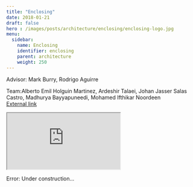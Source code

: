 ```yaml
---
title: "Enclosing"
date: 2018-01-21
draft: false
hero : /images/posts/architecture/enclosing/enclosing-logo.jpg
menu:
  sidebar:
    name: Enclosing
    identifier: enclosing
    parent: architecture
    weight: 250
---
```





Advisor: Mark Burry, Rodrigo Aguirre

Team:Alberto Emil Holguin Martinez, Ardeshir Talaei, Johan Jasser Salas Castro, Madhurya Bayyapuneedi, Mohamed Ifthikar Noordeen                                                                                                                                                                                                                                                                                                                                                                              
[External link](http://www.iaacblog.com/programs/enclosing-spaces/)

<div class="embed-responsive embed-responsive-16by9">
  <iframe class="embed-responsive-item" src="https://youtube.com/embed/zTj6rTMZfWQ" allowfullscreen></iframe>
</div>
<div>
	<p>		
	</p>
</div>
<div class="alert alert-danger" role="alert">
	<span class="glyphicon glyphicon-warning-sign" aria-hidden="true"></span>
	<span class="sr-only">Error:</span> 
	Under construction...
</div>